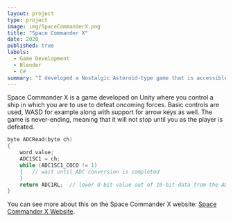 ```yaml
---
layout: project
type: project
image: img/SpaceCommanderX.png
title: "Space Commander X"
date: 2020
published: true
labels:
  - Game Development
  - Blender
  - C#
summary: "I developed a Nostalgic Asteroid-type game that is accessible on the site."
---
```



Space Commander X is a game developed on Unity where you control a ship in which you are to use to defeat oncoming forces. 
Basic controls are used, WASD for example along with support for arrow keys as well.
The game is never-ending, meaning that it will not stop until you as the player is defeated.
```cpp
byte ADCRead(byte ch)
{
    word value;
    ADC1SC1 = ch;
    while (ADC1SC1_COCO != 1)
    {   // wait until ADC conversion is completed   
    }
    return ADC1RL;  // lower 8-bit value out of 10-bit data from the ADC
}
```

You can see more about this on the Space Commander X website: [Space Commander X Website](https://nostalgialabs.weebly.com/).
